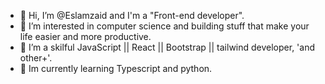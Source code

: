 - 👋 Hi, I’m @Eslamzaid and I'm a "Front-end developer".
- 👀 I’m interested in computer science and building stuff that make your life easier and more productive.
- 💫 I’m a skilful JavaScript || React || Bootstrap || tailwind  developer, 'and other+'.
- 🌠 Im currently learning Typescript and python.

<!---
Eslamzaid/Eslamzaid is a ✨ special ✨  repository because its `README.md` (this file) appears on your GitHub profile.
You can click the Preview link to take a look at your changes.
--->
